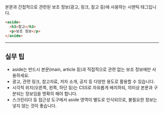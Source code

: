 # <aside>

본문과 간접적으로 관련된 보조 정보(광고, 링크, 참고 등)에 사용하는 시맨틱 태그입니다.

```html
<aside>
  <h3>참고</h3>
  <p>보조 정보</p>
</aside>
```

---

## 실무 팁
- aside는 반드시 본문(main, article 등)과 직접적으로 관련 없는 보조 정보에만 사용하세요.
- 광고, 관련 링크, 참고자료, 저자 소개, 공지 등 다양한 용도로 활용할 수 있습니다.
- 시각적 위치(오른쪽, 왼쪽, 하단 등)는 CSS로 자유롭게 배치하되, 의미상 본문과 구분되는 정보임을 명확히 해야 합니다.
- 스크린리더 등 접근성 도구에서 aside 영역이 별도로 인식되므로, 불필요한 정보는 넣지 않는 것이 좋습니다.
